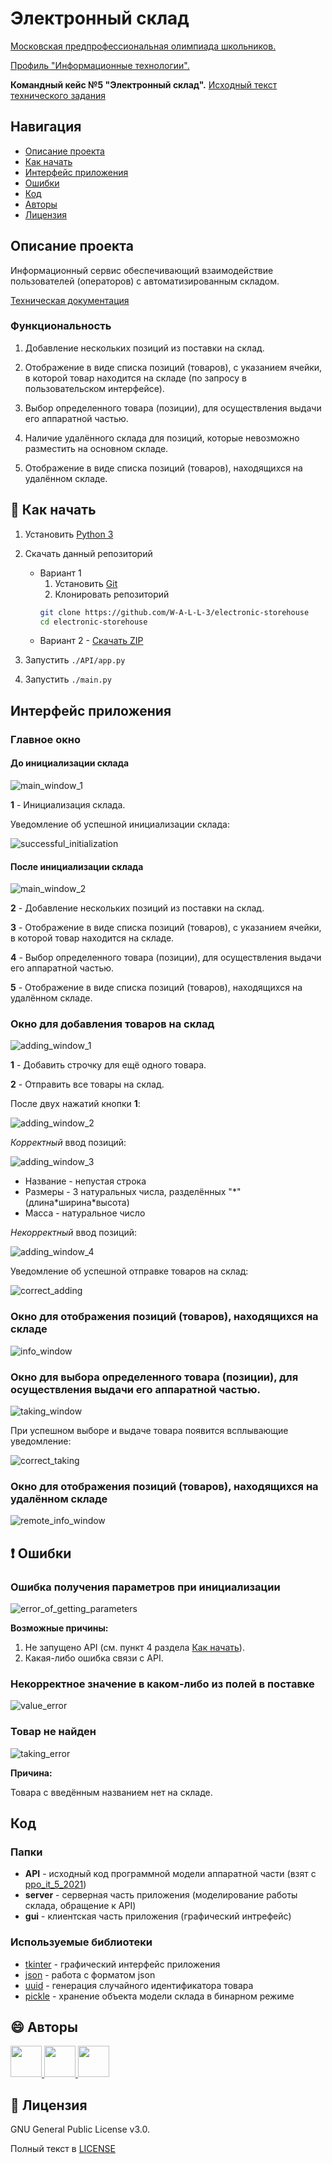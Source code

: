 # Электронный склад

[Московская предпрофессиональная олимпиада школьников.](http://predprof.olimpiada.ru/)

[Профиль "Информационные технологии".](http://predprof.olimpiada.ru/it)

**Командный кейс №5 "Электронный склад".**
[Исходный текст технического задания](docs/technical-requirements.pdf)

## Навигация

* [Описание проекта](#chapter-0)
* [Как начать](#chapter-1)
* [Интерфейс приложения](#chapter-2)
* [Ошибки](#chapter-3)
* [Код](#chapter-4)
* [Авторы](#chapter-5)
* [Лицензия](#chapter-6)

<a id="chapter-0"></a>

## Описание проекта

Информационный сервис обеспечивающий взаимодействие пользователей (операторов) с автоматизированным складом.

[Техническая документация](docs/technical-documentation.pdf)

### Функциональность

1. Добавление нескольких позиций из поставки на склад.
2. Отображение в виде списка позиций (товаров), с указанием ячейки, в которой товар находится на складе (по запросу в
   пользовательском интерфейсе).

3. Выбор определенного товара (позиции), для осуществления выдачи его аппаратной частью.
4. Наличие удалённого склада для позиций, которые невозможно разместить на основном складе.
5. Отображение в виде списка позиций (товаров), находящихся на удалённом складе.

<a id="chapter-1"></a>

## :hammer: Как начать

1. Установить [Python 3](https://www.python.org/downloads/)
2. Скачать данный репозиторий
    * Вариант 1
        1. Установить [Git](https://git-scm.com/download/win)
        2. Клонировать репозиторий
       ```bash
       git clone https://github.com/W-A-L-L-3/electronic-storehouse
       cd electronic-storehouse
       ```
    * Вариант 2 - [Скачать ZIP](https://github.com/W-A-L-L-3/electronic-storehouse/archive/main.zip)

4. Запустить `./API/app.py`
5. Запустить `./main.py`

<a id="chapter-2"></a>

## Интерфейс приложения

### Главное окно

#### До инициализации склада

![main_window_1](docs/img/main_window_1.jpg)

**1** - Инициализация склада.

Уведомление об успешной инициализации склада:

![successful_initialization](docs/img/successful%20initialization.jpg)

#### После инициализации склада

![main_window_2](docs/img/main_window_2.jpg)

**2** - Добавление нескольких позиций из поставки на склад.

**3** - Отображение в виде списка позиций (товаров), с указанием ячейки, в которой товар находится на складе.

**4** - Выбор определенного товара (позиции), для осуществления выдачи его аппаратной частью.

**5** - Отображение в виде списка позиций (товаров), находящихся на удалённом складе.

### Окно для добавления товаров на склад

![adding_window_1](docs/img/adding_window_1.jpg)

**1** - Добавить строчку для ещё одного товара.

**2** - Отправить все товары на склад.

После двух нажатий кнопки **1**:

![adding_window_2](docs/img/adding_window_2.jpg)

_Корректный_ ввод позиций:

![adding_window_3](docs/img/adding_window_3.jpg)

+ Название - непустая строка
+ Размеры - 3 натуральных числа, разделённых "\*" (длина\*ширина\*высота)
+ Масса - натуральное число

_Некорректный_ ввод позиций:

![adding_window_4](docs/img/adding_window_4.jpg)

Уведомление об успешной отправке товаров на склад:

![correct_adding](docs/img/correct_adding.jpg)

### Окно для отображения позиций (товаров), находящихся на складе

![info_window](docs/img/info_window.jpg)

### Окно для выбора определенного товара (позиции), для осуществления выдачи его аппаратной частью.

![taking_window](docs/img/taking_window.jpg)

При успешном выборе и выдаче товара появится всплывающие уведомление:

![correct_taking](docs/img/correct_taking.jpg)

### Окно для отображения позиций (товаров), находящихся на удалённом складе

![remote_info_window](docs/img/remote_info_window.jpg)

<a id="chapter-3"></a>

## :heavy_exclamation_mark: Ошибки

### Ошибка получения параметров при инициализации

![error_of_getting_parameters](docs/img/receiving_error.jpg)

**Возможные причины:**

1. Не запущено API (см. пункт 4 раздела [Как начать](#chapter-1)).
2. Какая-либо ошибка связи с API.

### Некорректное значение в каком-либо из полей в поставке

![value_error](docs/img/value_error.jpg)

### Товар не найден

![taking_error](docs/img/taking_error.jpg)

**Причина:**

Товара с введённым названием нет на складе.

<a id="chapter-4"></a>

## Код

### Папки

+ **API** - исходный код программной модели аппаратной части (взят
  с [ppo_it_5_2021](https://dt.miet.ru/gitlab/dt_smartpark/ppo_it_5_2021))
+ **server** - серверная часть приложения (моделирование работы склада, обращение к API)
+ **gui** - клиентская часть приложения (графический интрефейс)

### Используемые библиотеки

* [tkinter](https://docs.python.org/3/library/tkinter.html) - графический интерфейс приложения
* [json](https://docs.python.org/3/library/json.html) - работа с форматом json
* [uuid](https://docs.python.org/3/library/uuid.html) - генерация случайного идентификатора товара
* [pickle](https://docs.python.org/3/library/pickle.html) - хранение объекта модели склада в бинарном режиме

<a id="chapter-5"></a>

## :smile: Авторы
<a href="https://github.com/Yu-Leo">
    <img src="https://avatars3.githubusercontent.com/u/66430048?s=400&u=48f180775538c9967cc45bb4fc07ced723063a6e&v=4" width="50px">
</a>
<a href="https://github.com/kholevenkovav">
    <img src="https://avatars3.githubusercontent.com/u/56455393?s=400&u=baa1b3fb667896e8cc43b0a4902ada8b143e4d7b&v=4" width="50px">
</a>
<a href="https://github.com/ASDF2357">
    <img src="https://avatars3.githubusercontent.com/u/67108097?s=400&v=4" width="50px">
</a> 

<a id="chapter-6"></a>

## :open_hands: Лицензия

GNU General Public License v3.0.

Полный текст в [LICENSE](LICENSE)
